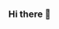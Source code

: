 ### Hi there 👋

<!--
**Muhammad-cp/Muhammad-cp** is a ✨ _special_ ✨ repository because its `README.md` (this file) appears on your GitHub profile.

Here are some ideas to get you started:

- 🔭 I’m currently working on projects for the Yandex Academy 
- 🌱 I’m currently learning Python and Ruby, because it is impossible to learn any language completely
- 👯 I’m looking to collaborate on with Linux
- 🤔 I’m looking for help with developing
- 💬 Ask me about Yandex API
- 📫 How to reach me: mail - Wezzy.tesla@yandex.ru
- ⚡ Fun fact: I like to change my point of view
-->
